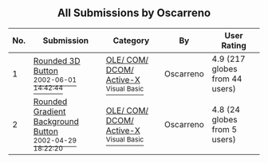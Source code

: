 ﻿<div align="center">

## All Submissions by Oscarreno

</div>

No.  | Submission | Category | By   | User Rating
---- | ---------- | -------- | ---- | -----------
1 | [Rounded 3D Button<br /><sup>2002-06-01 14:42:44</sup>](https://github.com/Planet-Source-Code/oscarreno-rounded-3d-button__1-34462) | [OLE/ COM/ DCOM/ Active\-X<br /><sup>Visual Basic</sup>](../ByCategory/ole-com-dcom-active-x__1-29.md) | Oscarreno | 4.9 (217 globes from 44 users)
2 | [Rounded Gradient Background Button<br /><sup>2002-04-29 18:22:20</sup>](https://github.com/Planet-Source-Code/oscarreno-rounded-gradient-background-button__1-34210) | [OLE/ COM/ DCOM/ Active\-X<br /><sup>Visual Basic</sup>](../ByCategory/ole-com-dcom-active-x__1-29.md) | Oscarreno | 4.8 (24 globes from 5 users)
